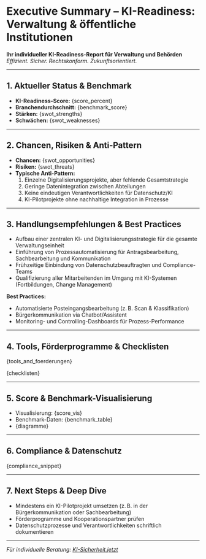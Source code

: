 # Executive Summary – KI-Readiness: Verwaltung & öffentliche Institutionen

**Ihr individueller KI-Readiness-Report für Verwaltung und Behörden**  
_Effizient. Sicher. Rechtskonform. Zukunftsorientiert._

---

## 1. Aktueller Status & Benchmark

- **KI-Readiness-Score:** {score_percent}
- **Branchendurchschnitt:** {benchmark_score}
- **Stärken:** {swot_strengths}
- **Schwächen:** {swot_weaknesses}

---

## 2. Chancen, Risiken & Anti-Pattern

- **Chancen:** {swot_opportunities}
- **Risiken:** {swot_threats}
- **Typische Anti-Pattern:**  
  1. Einzelne Digitalisierungsprojekte, aber fehlende Gesamtstrategie  
  2. Geringe Datenintegration zwischen Abteilungen  
  3. Keine eindeutigen Verantwortlichkeiten für Datenschutz/KI  
  4. KI-Pilotprojekte ohne nachhaltige Integration in Prozesse

---

## 3. Handlungsempfehlungen & Best Practices

- Aufbau einer zentralen KI- und Digitalisierungsstrategie für die gesamte Verwaltungseinheit  
- Einführung von Prozessautomatisierung für Antragsbearbeitung, Sachbearbeitung und Kommunikation  
- Frühzeitige Einbindung von Datenschutzbeauftragten und Compliance-Teams  
- Qualifizierung aller Mitarbeitenden im Umgang mit KI-Systemen (Fortbildungen, Change Management)

**Best Practices:**  
- Automatisierte Posteingangsbearbeitung (z. B. Scan & Klassifikation)  
- Bürgerkommunikation via Chatbot/Assistent  
- Monitoring- und Controlling-Dashboards für Prozess-Performance

---

## 4. Tools, Förderprogramme & Checklisten

{tools_and_foerderungen}

{checklisten}

---

## 5. Score & Benchmark-Visualisierung

- Visualisierung: {score_vis}
- Benchmark-Daten: {benchmark_table}
- {diagramme}

---

## 6. Compliance & Datenschutz

{compliance_snippet}

---

## 7. Next Steps & Deep Dive

- Mindestens ein KI-Pilotprojekt umsetzen (z. B. in der Bürgerkommunikation oder Sachbearbeitung)  
- Förderprogramme und Kooperationspartner prüfen  
- Datenschutzprozesse und Verantwortlichkeiten schriftlich dokumentieren

---

_Für individuelle Beratung: [KI-Sicherheit.jetzt](https://ki-sicherheit.jetzt)_
